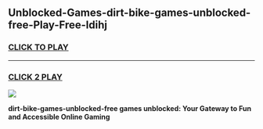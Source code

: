 
## Unblocked-Games-dirt-bike-games-unblocked-free-Play-Free-ldihj
<h3>
<a href="https://premium76.site?title=dirt-bike-games-unblocked-free&ref=20A">CLICK TO PLAY</a></h3>
<hr>

<h3>
<a href="https://premium76.site?title=dirt-bike-games-unblocked-free&ref=20A">CLICK 2 PLAY</a>
  
</h3>

<a href="https://premium76.site?title=dirt-bike-games-unblocked-free&ref=20A"><img src="https://clearcache.store/games.png"></a>


**dirt-bike-games-unblocked-free games unblocked: Your Gateway to Fun and Accessible Online Gaming**

